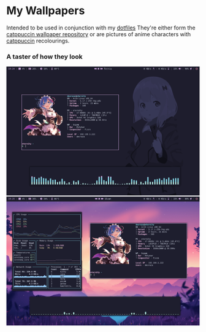 # My Wallpapers
Intended to be used in conjunction with my [dotfiles](https://github.com/devraza/dotfiles)
They're either form the [catppuccin wallpaper repository](https://github.com/catppuccin/catppuccin) or are pictures of anime characters with [catppuccin](https://github.com/catppuccin/catppuccin) recolourings.

### A taster of how they look
![Screenshot](https://github.com/devraza/dotfiles/blob/main/screenshots/screenshot.png)
![Alternate Screenshot](https://github.com/devraza/dotfiles/blob/main/screenshots/screenshot-alt.png)
